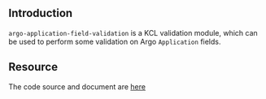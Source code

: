 ## Introduction

`argo-application-field-validation` is a KCL validation module, which can be used to perform some validation on Argo `Application` fields.

## Resource

The code source and document are [here](https://github.com/kcl-lang/artifacthub/tree/main/argo-application-field-validation)

